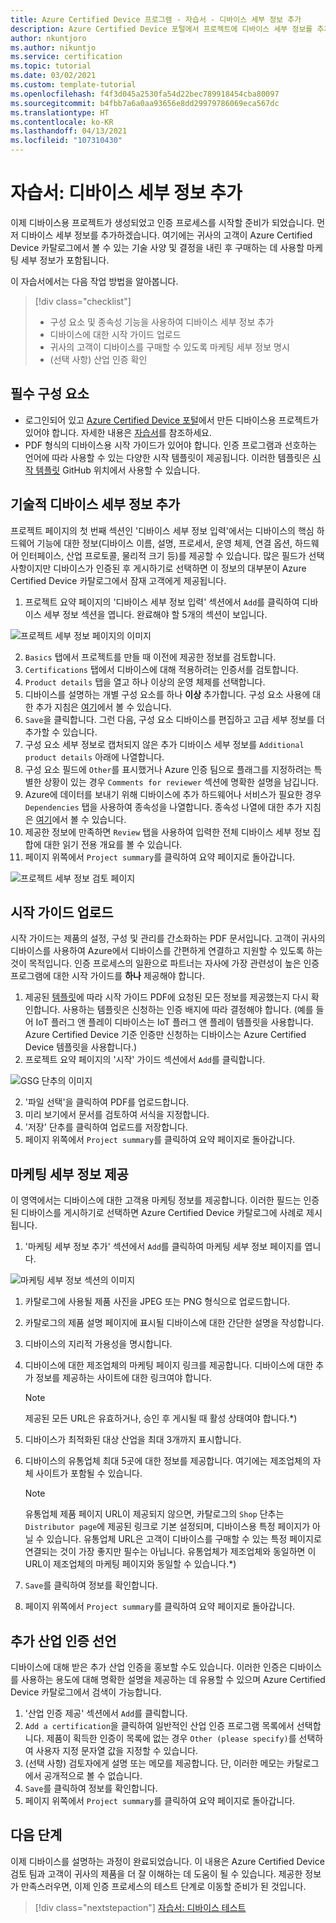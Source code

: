 ```yaml
---
title: Azure Certified Device 프로그램 - 자습서 - 디바이스 세부 정보 추가
description: Azure Certified Device 포털에서 프로젝트에 디바이스 세부 정보를 추가하는 단계별 가이드
author: nkuntjoro
ms.author: nikuntjo
ms.service: certification
ms.topic: tutorial
ms.date: 03/02/2021
ms.custom: template-tutorial
ms.openlocfilehash: f4f3d045a2530fa54d22bec789918454cba80097
ms.sourcegitcommit: b4fbb7a6a0aa93656e8dd29979786069eca567dc
ms.translationtype: HT
ms.contentlocale: ko-KR
ms.lasthandoff: 04/13/2021
ms.locfileid: "107310430"
---
```

# <a name="tutorial-add-device-details"></a>자습서: 디바이스 세부 정보 추가

이제 디바이스용 프로젝트가 생성되었고 인증 프로세스를 시작할 준비가 되었습니다. 먼저 디바이스 세부 정보를 추가하겠습니다. 여기에는 귀사의 고객이 Azure Certified Device 카탈로그에서 볼 수 있는 기술 사양 및 결정을 내린 후 구매하는 데 사용할 마케팅 세부 정보가 포함됩니다.

이 자습서에서는 다음 작업 방법을 알아봅니다.

> [!div class="checklist"]
> * 구성 요소 및 종속성 기능을 사용하여 디바이스 세부 정보 추가
> * 디바이스에 대한 시작 가이드 업로드
> * 귀사의 고객이 디바이스를 구매할 수 있도록 마케팅 세부 정보 명시
> * (선택 사항) 산업 인증 확인

## <a name="prerequisites"></a>필수 구성 요소

* 로그인되어 있고 [Azure Certified Device 포털](https://certify.azure.com)에서 만든 디바이스용 프로젝트가 있어야 합니다. 자세한 내용은 [자습서](tutorial-01-creating-your-project.md)를 참조하세요.
* PDF 형식의 디바이스용 시작 가이드가 있어야 합니다. 인증 프로그램과 선호하는 언어에 따라 사용할 수 있는 다양한 시작 템플릿이 제공됩니다. 이러한 템플릿은 [시작 템플릿](https://aka.ms/GSTemplate "시작 템플릿") GitHub 위치에서 사용할 수 있습니다.

## <a name="adding-technical-device-details"></a>기술적 디바이스 세부 정보 추가

프로젝트 페이지의 첫 번째 섹션인 '디바이스 세부 정보 입력'에서는 디바이스의 핵심 하드웨어 기능에 대한 정보(디바이스 이름, 설명, 프로세서, 운영 체제, 연결 옵션, 하드웨어 인터페이스, 산업 프로토콜, 물리적 크기 등)를 제공할 수 있습니다. 많은 필드가 선택 사항이지만 디바이스가 인증된 후 게시하기로 선택하면 이 정보의 대부분이 Azure Certified Device 카탈로그에서 잠재 고객에게 제공됩니다.

1. 프로젝트 요약 페이지의 '디바이스 세부 정보 입력' 섹션에서 `Add`를 클릭하여 디바이스 세부 정보 섹션을 엽니다. 완료해야 할 5개의 섹션이 보입니다.

![프로젝트 세부 정보 페이지의 이미지](./media/images/device-details-menu.png)

2. `Basics` 탭에서 프로젝트를 만들 때 이전에 제공한 정보를 검토합니다.
1. `Certifications` 탭에서 디바이스에 대해 적용하려는 인증서를 검토합니다.
1. `Product details` 탭을 열고 하나 이상의 운영 체제를 선택합니다.
1. 디바이스를 설명하는 개별 구성 요소를 하나 **이상** 추가합니다. 구성 요소 사용에 대한 추가 지침은 [여기](how-to-using-the-components-feature.md)에서 볼 수 있습니다.
1. `Save`을 클릭합니다. 그런 다음, 구성 요소 디바이스를 편집하고 고급 세부 정보를 더 추가할 수 있습니다.
1. 구성 요소 세부 정보로 캡처되지 않은 추가 디바이스 세부 정보를 `Additional product details` 아래에 나열합니다.
1. 구성 요소 필드에 `Other`를 표시했거나 Azure 인증 팀으로 플래그를 지정하려는 특별한 상황이 있는 경우 `Comments for reviewer` 섹션에 명확한 설명을 남깁니다.
1. Azure에 데이터를 보내기 위해 디바이스에 추가 하드웨어나 서비스가 필요한 경우 `Dependencies` 탭을 사용하여 종속성을 나열합니다. 종속성 나열에 대한 추가 지침은 [여기](how-to-indirectly-connected-devices.md)에서 볼 수 있습니다.
1. 제공한 정보에 만족하면 `Review` 탭을 사용하여 입력한 전체 디바이스 세부 정보 집합에 대한 읽기 전용 개요를 볼 수 있습니다.
1. 페이지 위쪽에서 `Project summary`를 클릭하여 요약 페이지로 돌아갑니다.

![프로젝트 세부 정보 검토 페이지](./media/images/sample-device-details.png)

## <a name="uploading-a-get-started-guide"></a>시작 가이드 업로드

시작 가이드는 제품의 설정, 구성 및 관리를 간소화하는 PDF 문서입니다. 고객이 귀사의 디바이스를 사용하여 Azure에서 디바이스를 간편하게 연결하고 지원할 수 있도록 하는 것이 목적입니다. 인증 프로세스의 일환으로 파트너는 자사에 가장 관련성이 높은 인증 프로그램에 대한 시작 가이드를 **하나** 제공해야 합니다.

1. 제공된 [템플릿](https://aka.ms/GSTemplate)에 따라 시작 가이드 PDF에 요청된 모든 정보를 제공했는지 다시 확인합니다. 사용하는 템플릿은 신청하는 인증 배지에 따라 결정해야 합니다. (예를 들어 IoT 플러그 앤 플레이 디바이스는 IoT 플러그 앤 플레이 템플릿을 사용합니다. Azure Certified Device 기준 인증만 신청하는 디바이스는 Azure Certified Device 템플릿을 사용합니다.)
1. 프로젝트 요약 페이지의 '시작' 가이드 섹션에서 `Add`를 클릭합니다.

![GSG 단추의 이미지](./media/images/gsg-menu.png)

2. '파일 선택'을 클릭하여 PDF를 업로드합니다.
1. 미리 보기에서 문서를 검토하여 서식을 지정합니다.
1. '저장' 단추를 클릭하여 업로드를 저장합니다.
1. 페이지 위쪽에서 `Project summary`를 클릭하여 요약 페이지로 돌아갑니다.

## <a name="providing-marketing-details"></a>마케팅 세부 정보 제공

이 영역에서는 디바이스에 대한 고객용 마케팅 정보를 제공합니다. 이러한 필드는 인증된 디바이스를 게시하기로 선택하면 Azure Certified Device 카탈로그에 사례로 제시됩니다.

1. '마케팅 세부 정보 추가' 섹션에서 `Add`를 클릭하여 마케팅 세부 정보 페이지를 엽니다.

![마케팅 세부 정보 섹션의 이미지](./media/images/marketing-details.png)

1. 카탈로그에 사용될 제품 사진을 JPEG 또는 PNG 형식으로 업로드합니다.
1. 카탈로그의 제품 설명 페이지에 표시될 디바이스에 대한 간단한 설명을 작성합니다.
1. 디바이스의 지리적 가용성을 명시합니다.
1. 디바이스에 대한 제조업체의 마케팅 페이지 링크를 제공합니다. 디바이스에 대한 추가 정보를 제공하는 사이트에 대한 링크여야 합니다.
    > [!Note]
    > 제공된 모든 URL은 유효하거나, 승인 후 게시될 때 활성 상태여야 합니다.*)

1. 디바이스가 최적화된 대상 산업을 최대 3개까지 표시합니다.
1. 디바이스의 유통업체 최대 5곳에 대한 정보를 제공합니다. 여기에는 제조업체의 자체 사이트가 포함될 수 있습니다.

    > [!Note]
    > 유통업체 제품 페이지 URL이 제공되지 않으면, 카탈로그의 `Shop` 단추는 `Distributor page`에 제공된 링크로 기본 설정되며, 디바이스용 특정 페이지가 아닐 수 있습니다. 유통업체 URL은 고객이 디바이스를 구매할 수 있는 특정 페이지로 연결되는 것이 가장 좋지만 필수는 아닙니다. 유통업체가 제조업체와 동일하면 이 URL이 제조업체의 마케팅 페이지와 동일할 수 있습니다.*)

1. `Save`를 클릭하여 정보를 확인합니다.
1. 페이지 위쪽에서 `Project summary`를 클릭하여 요약 페이지로 돌아갑니다.

## <a name="declaring-additional-industry-certifications"></a>추가 산업 인증 선언

디바이스에 대해 받은 추가 산업 인증을 홍보할 수도 있습니다. 이러한 인증은 디바이스를 사용하는 용도에 대해 명확한 설명을 제공하는 데 유용할 수 있으며 Azure Certified Device 카탈로그에서 검색이 가능합니다.

1. '산업 인증 제공' 섹션에서 `Add`를 클릭합니다.
1. `Add a certification`을 클릭하여 일반적인 산업 인증 프로그램 목록에서 선택합니다. 제품이 획득한 인증이 목록에 없는 경우 `Other (please specify)`를 선택하여 사용자 지정 문자열 값을 지정할 수 있습니다.
1. (선택 사항) 검토자에게 설명 또는 메모를 제공합니다. 단, 이러한 메모는 카탈로그에서 공개적으로 볼 수 없습니다.
1. `Save`를 클릭하여 정보를 확인합니다.
1. 페이지 위쪽에서 `Project summary`를 클릭하여 요약 페이지로 돌아갑니다.

## <a name="next-steps"></a>다음 단계

이제 디바이스를 설명하는 과정이 완료되었습니다. 이 내용은 Azure Certified Device 검토 팀과 고객이 귀사의 제품을 더 잘 이해하는 데 도움이 될 수 있습니다. 제공한 정보가 만족스러우면, 이제 인증 프로세스의 테스트 단계로 이동할 준비가 된 것입니다.
> [!div class="nextstepaction"]
> [자습서: 디바이스 테스트](tutorial-03-testing-your-device.md)
